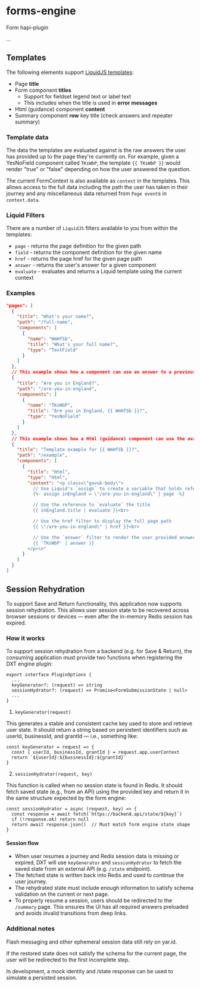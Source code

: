 # forms-engine

Form hapi-plugin

...

## Templates

The following elements support [LiquidJS templates](https://liquidjs.com/):

- Page **title**
- Form component **titles**
  - Support for fieldset legend text or label text
  - This includes when the title is used in **error messages**
- Html (guidance) component **content**
- Summary component **row** key title (check answers and repeater summary)

### Template data

The data the templates are evaluated against is the raw answers the user has provided up to the page they're currently on.
For example, given a YesNoField component called `TKsWbP`, the template `{{ TKsWbP }}` would render "true" or "false" depending on how the user answered the question.

The current FormContext is also available as `context` in the templates. This allows access to the full data including the path the user has taken in their journey and any miscellaneous data returned from `Page event`s in `context.data`.

### Liquid Filters

There are a number of `LiquidJS` filters available to you from within the templates:

- `page` - returns the page definition for the given path
- `field` - returns the component definition for the given name
- `href` - returns the page href for the given page path
- `answer` - returns the user's answer for a given component
- `evaluate` - evaluates and returns a Liquid template using the current context

### Examples

```json
"pages": [
  {
    "title": "What's your name?",
    "path": "/full-name",
    "components": [
      {
        "name": "WmHfSb",
        "title": "What's your full name?",
        "type": "TextField"
      }
    ]
  },
  // This example shows how a component can use an answer to a previous question (What's your full name) in it's title
  {
    "title": "Are you in England?",
    "path": "/are-you-in-england",
    "components": [
      {
        "name": "TKsWbP",
        "title": "Are you in England, {{ WmHfSb }}?",
        "type": "YesNoField"
      }
    ]
  },
  // This example shows how a Html (guidance) component can use the available filters to get the form definition and user answers and display them
  {
    "title": "Template example for {{ WmHfSb }}?",
    "path": "/example",
    "components": [
      {
        "title": "Html",
        "type": "Html",
        "content": "<p class=\"govuk-body\">
          // Use Liquid's `assign` to create a variable that holds reference to the \"/are-you-in-england\" page
          {%- assign inEngland = \"/are-you-in-england\" | page -%}

          // Use the reference to `evaluate` the title
          {{ inEngland.title | evaluate }}<br>

          // Use the href filter to display the full page path
          {{ \"/are-you-in-england\" | href }}<br>

          // Use the `answer` filter to render the user provided answer to a question
          {{ 'TKsWbP' | answer }}
        </p>\n"
      }
    ]
  }
]
```

## Session Rehydration

To support Save and Return functionality, this application now supports session rehydration. This allows user session state to be recovered across browser sessions or devices — even after the in-memory Redis session has expired.

### How it works

To support session rehydration from a backend (e.g. for Save & Return), the consuming application must provide two functions when registering the DXT engine plugin:

```
export interface PluginOptions {
  ...
  keyGenerator?: (request) => string
  sessionHydrator?: (request) => Promise<FormSubmissionState | null>
  ...
}

```

1. `keyGenerator(request)`

This generates a stable and consistent cache key used to store and retrieve user state. It should return a string based on persistent identifiers such as userId, businessId, and grantId — i.e., something like:

```
const keyGenerator = request => {
  const { userId, businessId, grantId } = request.app.userContext
  return `${userId}:${businessId}:${grantId}`
}
```

2. `sessionHydrator(request, key)`

This function is called when no session state is found in Redis. It should fetch saved state (e.g., from an API) using the provided key and return it in the same structure expected by the form engine:

```
const sessionHydrator = async (request, key) => {
  const response = await fetch(`https://backend.api/state/${key}`)
  if (!response.ok) return null
  return await response.json()  // Must match form engine state shape
}
```

#### Session flow

- When user resumes a journey and Redis session data is missing or expired, DXT will use `keyGenerator` and `sessionHydrator` to fetch the saved state from an external API (e.g. `/state` endpoint).
- The fetched state is written back into Redis and used to continue the user journey.
- The rehydrated state must include enough information to satisfy schema validation on the current or next page.
- To properly resume a session, users should be redirected to the `/summary` page. This ensures the UI has all required answers preloaded and avoids invalid transitions from deep links.

### Additional notes

Flash messaging and other ephemeral session data still rely on yar.id.

If the restored state does not satisfy the schema for the current page, the user will be redirected to the first incomplete step.

In development, a mock identity and /state response can be used to simulate a persisted session.
